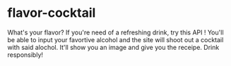 # flavor-cocktail
What's your flavor?
If you're need of a refreshing drink, try this API !
You'll be able to input your favortive alcohol and the site will shoot out a cocktail with said alochol.
It'll show you an image and give you the receipe.
Drink responsibly! 
